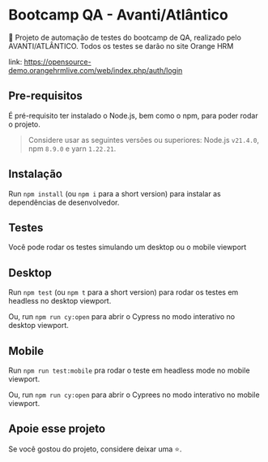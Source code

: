 # Bootcamp QA - Avanti/Atlântico

🚀 Projeto de automação de testes do bootcamp de QA, realizado pelo AVANTI/ATLÂNTICO. Todos os testes se darão no site Orange HRM

link: https://opensource-demo.orangehrmlive.com/web/index.php/auth/login

## Pre-requisitos

É pré-requisito ter instalado o Node.js, bem como o npm, para poder rodar o projeto.

> Considere usar as seguintes versões ou superiores: Node.js `v21.4.0`, npm `8.9.0` e yarn `1.22.21`.

## Instalação

Run `npm install` (ou `npm i` para a short version) para instalar as dependências de desenvolvedor.

## Testes

Você pode rodar os testes simulando um desktop ou o mobile viewport

## Desktop

Run `npm test` (ou `npm t` para a short version) para rodar os testes em headless
no desktop viewport.

Ou, run `npm run cy:open` para abrir o Cypress no modo interativo no desktop viewport.

## Mobile

Run `npm run test:mobile` pra rodar o teste em headless mode no mobile viewport.

Ou, run `npm run cy:open` para abrir o Cyprees no modo interativo no mobile viewport.

## Apoie esse projeto

Se você gostou do projeto, considere deixar uma ⭐.
